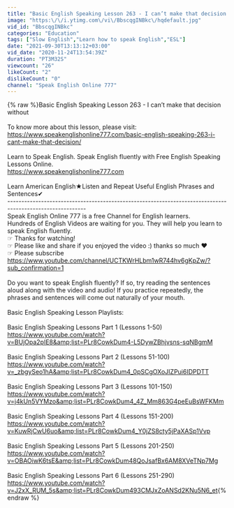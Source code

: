 ```yaml
---
title: "Basic English Speaking Lesson 263 - I can’t make that decision without"
image: "https:\/\/i.ytimg.com\/vi\/BbscqgINBkc\/hqdefault.jpg"
vid_id: "BbscqgINBkc"
categories: "Education"
tags: ["Slow English","Learn how to speak English","ESL"]
date: "2021-09-30T13:13:12+03:00"
vid_date: "2020-11-24T13:54:39Z"
duration: "PT3M32S"
viewcount: "26"
likeCount: "2"
dislikeCount: "0"
channel: "Speak English Online 777"
---
```

{% raw %}Basic English Speaking Lesson 263 - I can’t make that decision without<br /><br />To know more about this lesson, please visit:<br /><a rel="nofollow" target="blank" href="https://www.speakenglishonline777.com/basic-english-speaking-263-i-cant-make-that-decision/">https://www.speakenglishonline777.com/basic-english-speaking-263-i-cant-make-that-decision/</a><br /><br />Learn to Speak English. Speak English fluently with Free English Speaking Lessons Online.<br /><a rel="nofollow" target="blank" href="https://www.speakenglishonline777.com">https://www.speakenglishonline777.com</a><br /><br />Learn American English★Listen and Repeat Useful English Phrases and Sentences✔<br />----------------------------------------------------------------------------------------------------------<br />Speak English Online 777 is a free Channel for English learners. <br />Hundreds of English Videos are waiting for you. They will help you learn to speak English fluently.<br />☞ Thanks for watching!<br />☞ Please like and share if you enjoyed the video :) thanks so much ♥<br />☞ Please subscribe  <a rel="nofollow" target="blank" href="https://www.youtube.com/channel/UCTKWrHLbm1wR744hv6gKpZw/?sub_confirmation=1">https://www.youtube.com/channel/UCTKWrHLbm1wR744hv6gKpZw/?sub_confirmation=1</a><br /><br />Do you want to speak English fluently? If so, try reading the sentences aloud along with the video and audio! If you practice repeatedly, the phrases and sentences will come out naturally of your mouth. <br /><br />Basic English Speaking Lesson Playlists:<br /><br />Basic English Speaking Lessons Part 1 (Lessons 1-50)<br /><a rel="nofollow" target="blank" href="https://www.youtube.com/watch?v=BUjOpa2pIE8&amp;list=PLr8CowkDum4-L5DywZBhjvsns-sqNBgmM">https://www.youtube.com/watch?v=BUjOpa2pIE8&amp;list=PLr8CowkDum4-L5DywZBhjvsns-sqNBgmM</a><br /><br />Basic English Speaking Lessons Part 2 (Lessons 51-100)<br /><a rel="nofollow" target="blank" href="https://www.youtube.com/watch?v=_zbgySeo1hA&amp;list=PLr8CowkDum4_0pSCgOXoJIZPui6IDPDTT">https://www.youtube.com/watch?v=_zbgySeo1hA&amp;list=PLr8CowkDum4_0pSCgOXoJIZPui6IDPDTT</a><br /><br />Basic English Speaking Lessons Part 3 (Lessons 101-150)<br /><a rel="nofollow" target="blank" href="https://www.youtube.com/watch?v=j4kUn5VYMzo&amp;list=PLr8CowkDum4_4Z_Mm863G4peEuBsWFKMm">https://www.youtube.com/watch?v=j4kUn5VYMzo&amp;list=PLr8CowkDum4_4Z_Mm863G4peEuBsWFKMm</a><br /><br />Basic English Speaking Lessons Part 4 (Lessons 151-200)<br /><a rel="nofollow" target="blank" href="https://www.youtube.com/watch?v=KuwRjCwU6uo&amp;list=PLr8CowkDum4_Y0jZS8cty5jPaXASp1Vvp">https://www.youtube.com/watch?v=KuwRjCwU6uo&amp;list=PLr8CowkDum4_Y0jZS8cty5jPaXASp1Vvp</a><br /><br />Basic English Speaking Lessons Part 5 (Lessons 201-250)<br /><a rel="nofollow" target="blank" href="https://www.youtube.com/watch?v=OBAOiwK6tsE&amp;list=PLr8CowkDum48QoJsafBx6AM8XVeTNp7Mg">https://www.youtube.com/watch?v=OBAOiwK6tsE&amp;list=PLr8CowkDum48QoJsafBx6AM8XVeTNp7Mg</a><br /><br />Basic English Speaking Lessons Part 6 (Lessons 251-290)<br /><a rel="nofollow" target="blank" href="https://www.youtube.com/watch?v=J2xX_RUM_5s&amp;list=PLr8CowkDum493CMJxZoANSd2KNu5N6_et">https://www.youtube.com/watch?v=J2xX_RUM_5s&amp;list=PLr8CowkDum493CMJxZoANSd2KNu5N6_et</a>{% endraw %}
